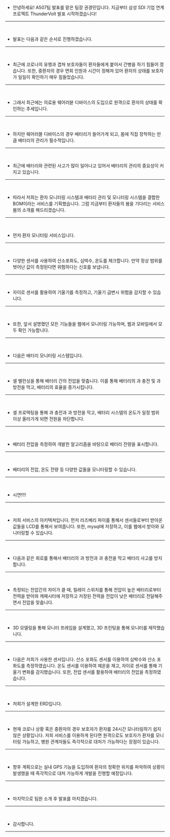- 안녕하세요! A507팀 발표를 맡은 팀장 권경민입니다. 지금부터 삼성 SDI 기업 연계 프로젝트 ThunderVolt 발표 시작하겠습니다!

---

<br>

- 발표는 다음과 같은 순서로 진행하겠습니다.

---

<br>

- 최근에 코로나의 유행과 겹쳐 보호자들이 환자들에게 붙어서 간병을 하기 힘들어 졌습니다. 또한, 중환자의 경우 면회 인원과 시간이 정해져 있어 환자의 상태를 보호자가 일일이 확인하기 매우 힘들었습니다.

---

<br>

- 그래서 최근에는 의료용 웨어러븓 디바이스의 도입으로 원격으로 환자의 상태를 확인하는 추세입니다.

---

<br>

- 하지만 웨어러블 디바이스의 경우 배터리가 들어가게 되고, 몸에 직접 장착하는 만큼 배터리의 관리가 필수적입니다.

---

<br>

- 최근에 배터리와 관련된 사고가 많이 일어나고 있어서 배터리의 관리의 중요성이 커지고 있습니다.

---

<br>

- 따라서 저희는 환자 모니터링 시스템과 배터리 관리 및 모니터링 시스템을 결합한 BOM이라는 서비스를 기획했습니다. 그럼 지금부터 환자들의 봄을 기다리는 서비스 봄의 소개를 해드리겠습니다.

---

<br>

- 먼저 환자 모니터링 서비스입니다.

---

<br>

- 다양한 센서를 사용하여 산소포화도, 심박수, 온도를 체크합니다. 만약 정상 범위를 벗어난 값이 측정된다면 위험하다는 신호를 보냅니다.

---

<br>

- 자이로 센서를 활용하여 기울기를 측정하고, 기울기 급변시 위험을 감지할 수 있습니다.

---

<br>

- 또한, 앞서 설명했던 모든 기능들을 웹에서 모니터링 가능하며, 웹과 모바일에서 모두 확인 가능합니다.

---

<br>

- 다음은 배터리 모니터링 시스템입니다.

---

<br>

- 셀 밸런싱을 통해 배터리 간의 전압을 맞춥니다. 이를 통해 배터리의 과 충전 및 과 방전을 막고, 배터리의 효율을 증가시킵니다.

---

<br>

- 셀 프로텍팅을 통해 과 충전과 과 방전을 막고, 배터리 시스템의 온도가 일정 범위 이상 올라가게 되면 전원을 차단합니다.

---

<br>

- 배터리 전압을 측정하여 개발한 알고리즘을 바탕으로 배터리 잔량을 표시합니다.

---

<br>

- 배터리의 전압, 온도 잔량 등 다양한 값들을 모니터링할 수 있습니다.

---

<br>

- 시연!!!!

---

<br>

- 저희 서비스의 아키텍쳐입니다. 먼저 라즈베리 파이를 통해서 센서들로부터 받아온 값들을 LCD를 통해서 보여줍니다. 또한, mysql에 저장하고, 이를 웹에서 받아와 모니터링할 수 있습니다.

---

<br>

- 다음과 같은 회로를 통해서 배터리의 과 방전과 과 충전을 막고 배터리 사고를 방지합니다.

---

<br>

- 측정되는 전압간의 차이가 클 때, 릴레이 스위치를 통해 전압이 높은 배터리로부터 전력을 받아와 캐패시터에 저장하고 저장된 전력을 전압이 낮은 배터리로 전달해주면서 전압을 맞춥니다.

---

<br>

- 3D 모델링을 통해 모니터 프레임을 설계했고, 3D 프린팅을 통해 모니터를 제작했습니다.

---

<br>

- 다음은 저희가 사용한 센서입니다. 산소 포화도 센서를 이용하여 심박수와 산소 포화도를 측정하였습니다. 온도 센서를 이용하여 체온을 재고, 자이로 센서를 통해 기울기 변화를 감지했습니다. 또한, 전압 센서를 활용하여 배터리의 전압을 측정하였습니다.

---

<br>

- 저희가 설계한 ERD입니다.

---

<br>

- 현재 코로나 상황 혹은 중환자의 경우 보호자가 환자를 24시간 모니터링하기 쉽지 않은 상황입니다. 저희 서비스를 이용하게 된다면 원격으로도 보호자가 환자를 모니터링 가능하고, 병원 관계자들도 즉각적으로 대처가 가능하다는 장점이 있습니다.

---

<br>

- 향후 계획으로는 실내 GPS 기능을 도입하여 환자의 정확한 위치를 파악하여 상황이 발생했을 때 즉각적으로 대처 가능하게 개발을 진행할 예정입니다.

---

<br>

- 마지막으로 팀원 소개 후 발표를 마치겠습니다.

---

<br>

- 감사합니다.

---

<br>
